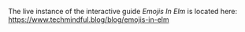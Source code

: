 The live instance of the interactive guide *Emojis In Elm* is located here:
https://www.techmindful.blog/blog/emojis-in-elm
